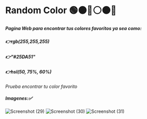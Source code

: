 # Random Color 🟢🟤🔵⚪⚫💯
##### Pagina Web para encontrar tus colores favoritos ya sea como:
##### 👉rgb(255,255,255)
##### 👉"#25DA51"
##### 👉hsl(50, 75%, 60%)

*Prueba encontrar tu color favorito*
##### Imagenes:✅
![Screenshot (29)](https://user-images.githubusercontent.com/66884219/98426841-8aa9bf00-2068-11eb-8b24-a6402bd68c80.png)
![Screenshot (30)](https://user-images.githubusercontent.com/66884219/98426842-8b425580-2068-11eb-984a-f7b958bd00a6.png)
![Screenshot (31)](https://user-images.githubusercontent.com/66884219/98426843-8bdaec00-2068-11eb-81e3-3c342d3b6e35.png)
